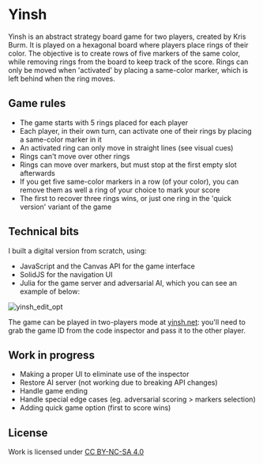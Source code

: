 # Yinsh

Yinsh is an abstract strategy board game for two players, created by Kris Burm. It is played on a hexagonal board where players place rings of their color. The objective is to create rows of five markers of the same color, while removing rings from the board to keep track of the score. Rings can only be moved when 'activated' by placing a same-color marker, which is left behind when the ring moves. 

## Game rules
- The game starts with 5 rings placed for each player
- Each player, in their own turn, can activate one of their rings by placing a same-color marker in it
- An activated ring can only move in straight lines (see visual cues)
- Rings can't move over other rings
- Rings can move over markers, but must stop at the first empty slot afterwards
- If you get five same-color markers in a row (of your color), you can remove them as well a ring of your choice to mark your score
- The first to recover three rings wins, or just one ring in the 'quick version' variant of the game

## Technical bits
I built a digital version from scratch, using:
- JavaScript and the Canvas API for the game interface
- SolidJS for the navigation UI
- Julia for the game server and adversarial AI, which you can see an example of below:


![yinsh_edit_opt](https://github.com/danvinci/yinsh/assets/15657499/20dca6f6-c764-47a3-ac8b-8ababccaefd8)


The game can be played in two-players mode at [yinsh.net](https://yinsh.net/): you'll need to grab the game ID from the code inspector and pass it to the other player.

## Work in progress
- Making a proper UI to eliminate use of the inspector
- Restore AI server (not working due to breaking API changes)
- Handle game ending
- Handle special edge cases (eg. adversarial scoring > markers selection)
- Adding quick game option (first to score wins)

## License
Work is licensed under [CC BY-NC-SA 4.0](https://creativecommons.org/licenses/by-nc-sa/4.0/)
